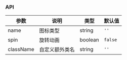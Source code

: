 ### API

| 参数        | 说明           | 类型    | 默认值  |
|-----------| -------------- | ------- | ------- |
| name      | 图标类型       | string  | `''`    |
| spin      | 旋转动画       | boolean | `false` |
| className | 自定义额外类名 | string  | `''`    |
